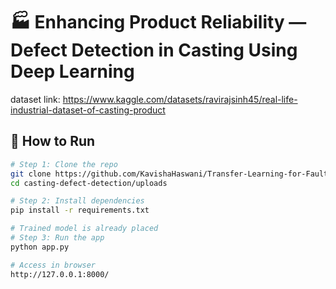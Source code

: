 # 🏭 Enhancing Product Reliability — Defect Detection in Casting Using Deep Learning

dataset link: https://www.kaggle.com/datasets/ravirajsinh45/real-life-industrial-dataset-of-casting-product

## 🚀 How to Run

```bash
# Step 1: Clone the repo
git clone https://github.com/KavishaHaswani/Transfer-Learning-for-Fault-Detection.git
cd casting-defect-detection/uploads

# Step 2: Install dependencies
pip install -r requirements.txt

# Trained model is already placed
# Step 3: Run the app
python app.py

# Access in browser
http://127.0.0.1:8000/

